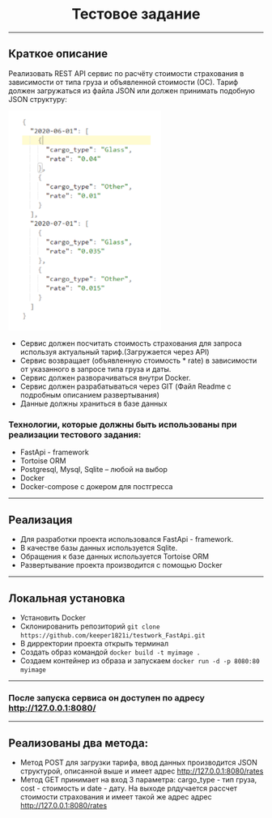 <h1 align="center">Тестовое задание

</h1>

***

## Краткое описание

Реализовать REST API сервис по расчёту стоимости страхования в зависимости от типа груза и объявленной стоимости (ОС).
Тариф должен загружаться из файла JSON или должен принимать подобную JSON структуру:

<p>

<img src="img/img.png" width="60%"> 
</p>

- Сервис должен посчитать стоимость страхования для запроса используя актуальный тариф.(Загружается через API)
- Сервис возвращает (объявленную стоимость * rate) в зависимости от указанного в запросе типа груза и даты.
- Сервис должен разворачиваться внутри Docker.
- Сервис должен разрабатываться через GIT (Файл Readme с подробным описанием развертывания)
- Данные должны храниться в базе данных

### Технологии, которые должны быть использованы при реализации тестового задания:
- FastApi - framework
- Tortoise ORM
- Postgresql, Mysql, Sqlite – любой на выбор
- Docker
- Docker-compose с докером для постгресса


***


## Реализация
- Для разработки проекта использовался FastApi - framework. 
- В качестве базы данных используется Sqlite.
- Обращения к базе данных используется Tortoise ORM
- Развертывание проекта производится с помощью Docker

***

## Локальная установка

- Установить Docker
- Склонированить репозиторий `git clone https://github.com/keeper1821i/testwork_FastApi.git`
- В дирректории проекта открыть терминал
- Создать образ командой `docker build -t myimage .`
- Создаем контейнер из образа и запускаем `docker run -d -p 8080:80 myimage`

***

### После запуска сервиса он доступен по адресу http://127.0.0.1:8080/

***

## Реализованы два метода:
- Метод POST для загрузки тарифа, ввод данных производится JSON структурой, описанной выше и имеет адрес http://127.0.0.1:8080/rates
- Метод GET принимает на вход 3 параметра: cargo_type - тип груза, cost - стоимость и date - дату. На выходе рлдучается рассчет стоимости страхования и имеет такой же адрес адрес http://127.0.0.1:8080/rates